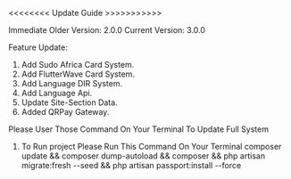 <<<<<<<< Update Guide >>>>>>>>>>>

Immediate Older Version: 2.0.0
Current Version: 3.0.0

Feature Update:
1. Add Sudo Africa Card System.
2. Add FlutterWave Card System.
3. Add Language DIR System.
4. Add Language Api.
5. Update Site-Section Data.
6. Added QRPay Gateway.



Please User Those Command On Your Terminal To Update Full System

1. To Run project Please Run This Command On Your Terminal
    composer update && composer dump-autoload && composer && php artisan migrate:fresh --seed && php artisan passport:install --force 
